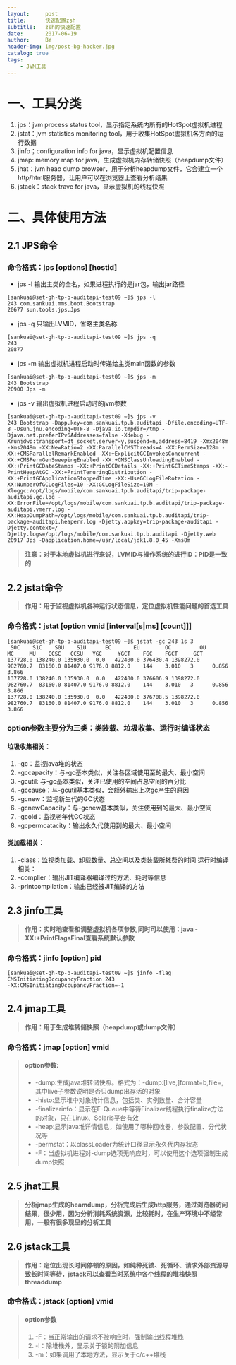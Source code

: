 ```yaml
---
layout:     post
title:      快速配置zsh
subtitle:   zsh的快速配置
date:       2017-06-19
author:     BY
header-img: img/post-bg-hacker.jpg
catalog: true
tags:
    - JVM工具
---
```


# 一、工具分类
  1. jps：jvm process status tool，显示指定系统内所有的HotSpot虚拟机进程
  2. jstat：jvm statistics monitoring tool，用于收集HotSpot虚拟机各方面的运行数据
  3. jinfo；configuration info for java，显示虚拟机配置信息
  4. jmap: memory map for java，生成虚拟机内存转储快照（heapdump文件）
  5. jhat：jvm heap dump browser，用于分析heapdump文件，它会建立一个http/html服务器，让用户可以在浏览器上查看分析结果
  6. jstack：stack trave for java，显示虚拟机的线程快照

# 二、具体使用方法
## 2.1 JPS命令
### 命令格式：jps [options] [hostid]
- jps -l 输出主类的全名，如果进程执行的是jar包，输出jar路径
```
[sankuai@set-gh-tp-b-auditapi-test09 ~]$ jps -l
243 com.sankuai.mms.boot.Bootstrap
20677 sun.tools.jps.Jps
```

-  jps -q 只输出LVMID，省略主类名称
```
[sankuai@set-gh-tp-b-auditapi-test09 ~]$ jps -q
243
20877
```
- jps -m 输出虚拟机进程启动时传递给主类main函数的参数
```
[sankuai@set-gh-tp-b-auditapi-test09 ~]$ jps -m
243 Bootstrap
20900 Jps -m
```
- jps -v 输出虚拟机进程启动时的jvm参数
```
[sankuai@set-gh-tp-b-auditapi-test09 ~]$ jps -v
243 Bootstrap -Dapp.key=com.sankuai.tp.b.auditapi -Dfile.encoding=UTF-8 -Dsun.jnu.encoding=UTF-8 -Djava.io.tmpdir=/tmp -Djava.net.preferIPv6Addresses=false -Xdebug -Xrunjdwp:transport=dt_socket,server=y,suspend=n,address=8419 -Xmx2048m -Xms2048m -XX:NewRatio=2 -XX:ParallelCMSThreads=4 -XX:PermSize=128m -XX:+CMSParallelRemarkEnabled -XX:+ExplicitGCInvokesConcurrent -XX:+CMSPermGenSweepingEnabled -XX:+CMSClassUnloadingEnabled -XX:+PrintGCDateStamps -XX:+PrintGCDetails -XX:+PrintGCTimeStamps -XX:-PrintHeapAtGC -XX:+PrintTenuringDistribution -XX:+PrintGCApplicationStoppedTime -XX:-UseGCLogFileRotation -XX:NumberOfGCLogFiles=10 -XX:GCLogFileSize=10M -Xloggc:/opt/logs/mobile/com.sankuai.tp.b.auditapi/trip-package-auditapi.gc.log -XX:ErrorFile=/opt/logs/mobile/com.sankuai.tp.b.auditapi/trip-package-auditapi.vmerr.log -XX:HeapDumpPath=/opt/logs/mobile/com.sankuai.tp.b.auditapi/trip-package-auditapi.heaperr.log -Djetty.appkey=trip-package-auditapi -Djetty.context=/ -Djetty.logs=/opt/logs/mobile/com.sankuai.tp.b.auditapi -Djetty.web
20917 Jps -Dapplication.home=/usr/local/jdk1.8.0_45 -Xms8m
```

> **注意：对于本地虚拟机进行来说，LVMID与操作系统的进行ID：PID是一致的**

## 2.2 jstat命令
> __作用：用于监视虚拟机各种运行状态信息，定位虚拟机性能问题的首选工具__

### 命令格式：jstat [option vmid [interval[s|ms] [count]]]
```
[sankuai@set-gh-tp-b-auditapi-test09 ~]$ jstat -gc 243 1s 3
 S0C    S1C    S0U    S1U      EC       EU        OC         OU       MC     MU    CCSC   CCSU   YGC     YGCT    FGC    FGCT     GCT
137728.0 138240.0 135930.0  0.0   422400.0 376430.4 1398272.0   982760.7  83160.0 81407.0 9176.0 8812.0    144    3.010   3      0.856    3.866
137728.0 138240.0 135930.0  0.0   422400.0 376606.9 1398272.0   982760.7  83160.0 81407.0 9176.0 8812.0    144    3.010   3      0.856    3.866
137728.0 138240.0 135930.0  0.0   422400.0 376708.5 1398272.0   982760.7  83160.0 81407.0 9176.0 8812.0    144    3.010   3      0.856    3.866
```

### option参数主要分为三类：类装载、垃圾收集、运行时编译状态
#### 垃圾收集相关：
  1. -gc：监视java堆的状态
  2. -gccapacity：与-gc基本类似，关注各区域使用至的最大、最小空间
  3. -gcutil: 与-gc基本类似，关注已使用的空间占总空间的百分比
  4. -gccause：与-gcutil基本类似，会额外输出上次gc产生的原因
  5. -gcnew：监视新生代的GC状态
  6. -gcnewCapacity：与-gcnew基本类似，关注使用到的最大、最小空间
  7. -gcold：监视老年代GC状态
  8. -gcpermcatacity：输出永久代使用到的最大、最小空间

#### 类加载相关：
  1. -class：监视类加载、卸载数量、总空间以及类装载所耗费的时间
运行时编译相关：
  2. -complier：输出JIT编译器编译过的方法、耗时等信息
  3. -printcompilation：输出已经被JIT编译的方法

## 2.3 jinfo工具
> **作用：实时地查看和调整虚拟机各项参数,同时可以使用：java -XX:+PrintFlagsFinal查看系统默认参数** 

### 命令格式：jinfo [option] pid
```
[sankuai@set-gh-tp-b-auditapi-test09 ~]$ jinfo -flag CMSInitiatingOccupancyFraction 243
-XX:CMSInitiatingOccupancyFraction=-1
```

## 2.4 jmap工具
> **作用：用于生成堆转储快照（heapdump或dump文件）**

### 命令格式：jmap [option] vmid
> #### option参数:
>  * -dump:生成java堆转储快照。格式为：-dump:[live,]format=b,file=<filename>,其中live子参数说明是否只dump出存活的对象
>  * -histo:显示堆中对象统计信息，包括类、实例数量、合计容量
>  * -finalizerinfo：显示在F-Queue中等待Finalizer线程执行finalize方法的对象，只在Linux、Solaris平台有效
>  * -heap:显示java堆详情信息，如使用了哪种回收器，参数配置、分代状况等
>  * -permstat：以classLoader为统计口径显示永久代内存状态
>  * -F：当虚拟机进程对-dump选项无响应时，可以使用这个选项强制生成dump快照

## 2.5 jhat工具
> **分析jmap生成的heamdump，分析完成后生成http服务，通过浏览器访问结果，很少用，因为分析消耗系统资源，比较耗时，在生产环境中不经常用，一般有很多现呈的分析工具**

## 2.6 jstack工具
> **作用：定位出现长时间停顿的原因，如纯种死锁、死循环、请求外部资源导致长时间等待，jstack可以查看当时系统中各个线程的堆栈快照threaddump**

### 命令格式：jstack [option] vmid
> #### option参数
>  1. -F：当正常输出的请求不被响应时，强制输出线程堆栈
>  2. -l：除堆栈外，显示关于锁的附加信息
>  3. -m：如果调用了本地方法，显示关于c/c++堆栈
